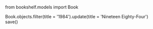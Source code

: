 from bookshelf.models import Book

Book.objects.filter(title = '1984').update(title = 'Nineteen Eighty-Four')
save()
